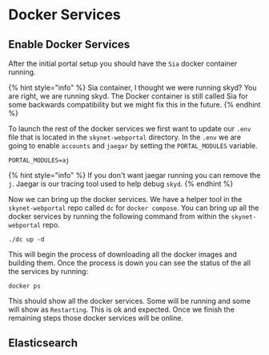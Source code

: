 # Docker Services

## Enable Docker Services

After the initial portal setup you should have the `Sia` docker container running.

{% hint style="info" %}
Sia container, I thought we were running skyd? You are right, we are running skyd. The Docker container is still called Sia for some backwards compatibility but we might fix this in the future. 
{% endhint %}

To launch the rest of the docker services we first want to update our `.env` file that is located in the `skynet-webportal` directory. In the `.env` we are going to enable `accounts` and `jaegar` by setting the `PORTAL_MODULES` variable. 

```text
PORTAL_MODULES=aj
```

{% hint style="info" %}
If you don't want jaegar running you can remove the `j`. Jaegar is our tracing tool used to help debug `skyd`. 
{% endhint %}

Now we can bring up the docker services. We have a helper tool in the `skynet-webportal` repo called `dc` for `docker compose`.  You can bring up all the docker services by running the following command from within the `skynet-webportal` repo.

```text
./dc up -d
```

This will begin the process of downloading all the docker images and building them. Once the process is down you can see the status of the all the services by running:

```text
docker ps
```

This should show all the docker services. Some will be running and some will show as `Restarting`. This is ok and expected. Once we finish the remaining steps those docker services will be online. 

## Elasticsearch

